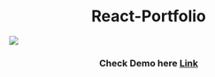 <h1 align="center"> React-Portfolio </h1>

<img src="[(https://media.discordapp.net/attachments/702481980025077853/1036339092687953940/unknown.png?width=1379&height=676)](https://media.discordapp.net/attachments/702481980025077853/1036339092687953940/unknown.png?width=1379&height=676)"/>

<h3 align="center">Check Demo here <a href="https://rishunayak.github.io/"/>Link</h3>
